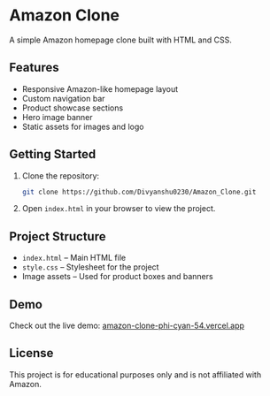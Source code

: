# Amazon Clone

A simple Amazon homepage clone built with HTML and CSS.

## Features
- Responsive Amazon-like homepage layout
- Custom navigation bar
- Product showcase sections
- Hero image banner
- Static assets for images and logo

## Getting Started
1. Clone the repository:
   ```bash
   git clone https://github.com/Divyanshu0230/Amazon_Clone.git
   ```
2. Open `index.html` in your browser to view the project.

## Project Structure
- `index.html` – Main HTML file
- `style.css` – Stylesheet for the project
- Image assets – Used for product boxes and banners

## Demo
Check out the live demo: [amazon-clone-phi-cyan-54.vercel.app](https://amazon-clone-phi-cyan-54.vercel.app)

## License
This project is for educational purposes only and is not affiliated with Amazon. 